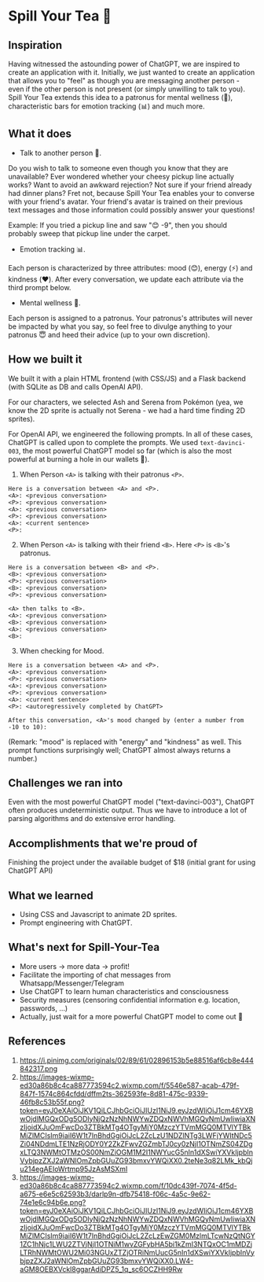 # Spill Your Tea 🍵

## Inspiration
Having witnessed the astounding power of ChatGPT, we are inspired to create an application with it. Initially, we just wanted to create an application that allows you to "feel" as though you are messaging another person - even if the other person is not present (or simply unwilling to talk to you). Spill Your Tea extends this idea to a patronus for mental wellness (💚), characteristic bars for emotion tracking (📊) and much more. 

## What it does

*   Talk to another person 💬.

Do you wish to talk to someone even though you know that they are unavailable? Ever wondered whether your cheesy pickup line actually works? Want to avoid an awkward rejection? Not sure if your friend already had dinner plans? Fret not, because Spill Your Tea enables your to converse with your friend's avatar. Your friend's avatar is trained on their previous text messages and those information could possibly answer your questions!

Example: If you tried a pickup line and saw "😊 -9", then you should probably sweep that pickup line under the carpet.

*   Emotion tracking 📊.

Each person is characterized by three attributes: mood (😊), energy (⚡) and kindness (❤️). After every conversation, we update each attribute via the third prompt below.

*   Mental wellness 💚.

Each person is assigned to a patronus. Your patronus's attributes will never be impacted by what you say, so feel free to divulge anything to your patronus 😇 and heed their advice (up to your own discretion).

## How we built it
We built it with a plain HTML frontend (with CSS/JS) and a Flask backend (with SQLite as DB and calls OpenAI API).

For our characters, we selected Ash and Serena from Pokémon (yea, we know the 2D sprite is actually not Serena - we had a hard time finding 2D sprites).

For OpenAI API, we engineered the following prompts. In all of these cases, ChatGPT is called upon to complete the prompts. We used ```text-davinci-003```, the most powerful ChatGPT model so far (which is also the most powerful at burning a hole in our wallets 🥲).

1.  When Person ```<A>``` is talking with their patronus ```<P>```.
```
Here is a conversation between <A> and <P>.
<A>: <previous conversation>
<P>: <previous conversation>
<A>: <previous conversation>
<P>: <previous conversation>
<A>: <current sentence>
<P>:
```

2.  When Person ```<A>``` is talking with their friend ```<B>```. Here ```<P>``` is ```<B>```'s patronus.
```
Here is a conversation between <B> and <P>.
<B>: <previous conversation>
<P>: <previous conversation>
<B>: <previous conversation>
<P>: <previous conversation>

<A> then talks to <B>.
<A>: <previous conversation>
<B>: <previous conversation>
<A>: <previous conversation>
<B>:
```

3.  When checking for Mood.
```
Here is a conversation between <A> and <P>.
<A>: <previous conversation>
<P>: <previous conversation>
<A>: <previous conversation>
<P>: <previous conversation>
<A>: <current sentence>
<P>: <autoregressively completed by ChatGPT>

After this conversation, <A>'s mood changed by (enter a number from -10 to 10):
```
(Remark: "mood" is replaced with "energy" and "kindness" as well. This prompt functions surprisingly well; ChatGPT almost always returns a number.)

## Challenges we ran into
Even with the most powerful ChatGPT model ("text-davinci-003"), ChatGPT often produces undeterministic output. Thus we have to introduce a lot of parsing algorithms and do extensive error handling.

## Accomplishments that we're proud of
Finishing the project under the available budget of $18 (initial grant for using ChatGPT API)

## What we learned
- Using CSS and Javascript to animate 2D sprites.
- Prompt engineering with ChatGPT.

## What's next for Spill-Your-Tea
- More users → more data → profit!
- Facilitate the importing of chat messages from Whatsapp/Messenger/Telegram
- Use ChatGPT to learn human characteristics and consciousness
- Security measures (censoring confidential information e.g. location, passwords, ...)
- Actually, just wait for a more powerful ChatGPT model to come out 🤷

## References
1. https://i.pinimg.com/originals/02/89/61/02896153b5e88516af6cb8e444842317.png
2. https://images-wixmp-ed30a86b8c4ca887773594c2.wixmp.com/f/5546e587-acab-479f-847f-1574c864cfdd/dffm2ts-362593fe-8d81-475c-9339-46fb8c53b55f.png?token=eyJ0eXAiOiJKV1QiLCJhbGciOiJIUzI1NiJ9.eyJzdWIiOiJ1cm46YXBwOjdlMGQxODg5ODIyNjQzNzNhNWYwZDQxNWVhMGQyNmUwIiwiaXNzIjoidXJuOmFwcDo3ZTBkMTg4OTgyMjY0MzczYTVmMGQ0MTVlYTBkMjZlMCIsIm9iaiI6W1t7InBhdGgiOiJcL2ZcLzU1NDZlNTg3LWFjYWItNDc5Zi04NDdmLTE1NzRjODY0Y2ZkZFwvZGZmbTJ0cy0zNjI1OTNmZS04ZDgxLTQ3NWMtOTMzOS00NmZiOGM1M2I1NWYucG5nIn1dXSwiYXVkIjpbInVybjpzZXJ2aWNlOmZpbGUuZG93bmxvYWQiXX0.2teNe3q82LMk_kbQju214egAEIoWrtmp95JzAsMSXmI
3. https://images-wixmp-ed30a86b8c4ca887773594c2.wixmp.com/f/10dc439f-7074-4f5d-a675-e6e5c62593b3/darlp9n-dfb75418-f06c-4a5c-9e62-74e1e6c94b6e.png?token=eyJ0eXAiOiJKV1QiLCJhbGciOiJIUzI1NiJ9.eyJzdWIiOiJ1cm46YXBwOjdlMGQxODg5ODIyNjQzNzNhNWYwZDQxNWVhMGQyNmUwIiwiaXNzIjoidXJuOmFwcDo3ZTBkMTg4OTgyMjY0MzczYTVmMGQ0MTVlYTBkMjZlMCIsIm9iaiI6W1t7InBhdGgiOiJcL2ZcLzEwZGM0MzlmLTcwNzQtNGY1ZC1hNjc1LWU2ZTVjNjI1OTNiM1wvZGFybHA5bi1kZmI3NTQxOC1mMDZjLTRhNWMtOWU2Mi03NGUxZTZjOTRiNmUucG5nIn1dXSwiYXVkIjpbInVybjpzZXJ2aWNlOmZpbGUuZG93bmxvYWQiXX0.LW4-aGM8OEBXVckl8ggarAdiDPZ5_1q_sc6OCZHH9Rw
